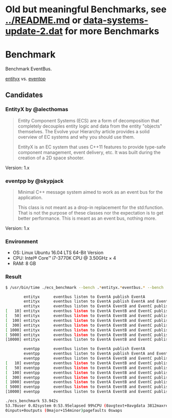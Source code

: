 
# Old but meaningful Benchmarks, see [../README.md](README) or [data-systems-update-2.dat](data-systems-update-2.dat) for more Benchmarks

# Benchmark

Benchmark EventBus.

[entityx](https://github.com/alecthomas/entityx) vs. [eventpp](https://github.com/skypjack/eventpp)



## Candidates

### EntityX by @alecthomas

> Entity Component Systems (ECS) are a form of decomposition that completely decouples entity logic and data from the entity "objects" themselves. 
> The Evolve your Hierarchy article provides a solid overview of EC systems and why you should use them.
> 
> EntityX is an EC system that uses C++11 features to provide type-safe component management, event delivery, etc. 
> It was built during the creation of a 2D space shooter.

Version: 1.x


### eventpp by @skypjack

> Minimal C++ message system aimed to work as an event bus for the application.
> 
> This class is not meant as a drop-in replacement for the std:function. That is not the purpose of these classes nor the expectation is to get better performance.
> This is meant as an event bus, nothing more.

Version: 1.x


### Environment

 - OS: Linux Ubuntu 16.04 LTS 64-Bit Version
 - CPU: Intel® Core™ i7-3770K CPU @ 3.50GHz × 4 
 - RAM: 8 GB




### Result

```bash
$ /usr/bin/time ./ecs_benchmark --bench .*entityx.*eventbus.* --bench .*eventpp.*eventbus.*

        entityx      eventbus listen to EventA publish EventA                                          100000000                14 ns/op
        entityx      eventbus listen to EventA publish EventA and EventB                                50000000                24 ns/op
        entityx      eventbus listen to EventA EventB and EventC publish EventA and EventB              50000000                38 ns/op
[   10] entityx      eventbus listen to EventA EventB and EventC publish EventA and EventB               5000000               292 ns/op
[   50] entityx      eventbus listen to EventA EventB and EventC publish EventA and EventB               1000000              1460 ns/op
[  100] entityx      eventbus listen to EventA EventB and EventC publish EventA and EventB                500000              3039 ns/op
[  300] entityx      eventbus listen to EventA EventB and EventC publish EventA and EventB                200000              8849 ns/op
[ 1000] entityx      eventbus listen to EventA EventB and EventC publish EventA and EventB                 50000             29262 ns/op
[ 5000] entityx      eventbus listen to EventA EventB and EventC publish EventA and EventB                 10000            147345 ns/op
[10000] entityx      eventbus listen to EventA EventB and EventC publish EventA and EventB                  5000            306186 ns/op

        eventpp      eventbus listen to EventA publish EventA                                           50000000                21 ns/op
        eventpp      eventbus listen to EventA publish EventA and EventB                                50000000                24 ns/op
        eventpp      eventbus listen to EventA EventB and EventC publish EventA and EventB              20000000                64 ns/op
[   10] eventpp      eventbus listen to EventA EventB and EventC publish EventA and EventB               2000000               642 ns/op
[   50] eventpp      eventbus listen to EventA EventB and EventC publish EventA and EventB                500000              3215 ns/op
[  100] eventpp      eventbus listen to EventA EventB and EventC publish EventA and EventB                200000              6425 ns/op
[  300] eventpp      eventbus listen to EventA EventB and EventC publish EventA and EventB                100000             19273 ns/op
[ 1000] eventpp      eventbus listen to EventA EventB and EventC publish EventA and EventB                 20000             62125 ns/op
[ 5000] eventpp      eventbus listen to EventA EventB and EventC publish EventA and EventB                  5000            321193 ns/op
[10000] eventpp      eventbus listen to EventA EventB and EventC publish EventA and EventB                  2000            641016 ns/op

./ecs_benchmark 53.942s
53.78user 0.02system 0:53.95elapsed 99%CPU (0avgtext+0avgdata 3812maxresident)k
0inputs+0outputs (0major+154minor)pagefaults 0swaps

```




